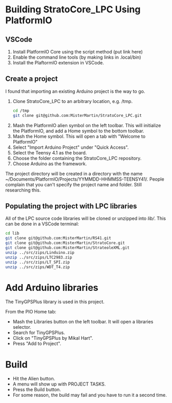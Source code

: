 # Building StratoCore_LPC Using PlatformIO

## VSCode

1. Install PlatformIO Core using the script method (put link here)
1. Enable the command line tools (by making links in .local/bin)
1. Install the PlaftormIO extension in VSCode.

## Create a project

I found that importing an existing Arduino project is the way to go.

1. Clone StratoCore_LPC to an arbitrary location, e.g. /tmp.
   ```sh
   cd /tmp
   git clone git@github.com:MisterMartin/StratoCore_LPC.git
   ```
1. Mash the PlatformIO alien symbol on the left toolbar. This will initialize the 
   PlatformIO, and add a Home symbol to the bottom toolbar.
1. Mash the Home symbol. This will open a tab with "Welcome to PlatformIO"
1. Select "Import Arduino Project" under "Quick Access".
  1. Select the Teensy 4.1 as the board.
  1. Choose the folder containing the StratoCore_LPC repository.
  1. Choose Arduino as the framework.

The project directory will be created in a directory with the name ~/Documents/PlatformIO/Projects/YYMMDD-HHMMSS-TEENSY41/. People complain that you can't specify the project name and folder. Still 
researching this.

## Populating the project with LPC libraries

All of the LPC source code libraries will be cloned or unzipped into *lib/*. This can be done 
in a VSCode terminal:

```sh
cd lib
git clone git@github.com:MisterMartin/RS41.git
git clone git@github.com:MisterMartin/StratoCore.git
git clone git@github.com:MisterMartin/StrateoleXML.git
unzip ../src/zips/Linduino.zip
unzip ../src/zips/LTC2983.zip
unzip ../src/zips/LT_SPI.zip
unzip ../src/zips/WDT_T4.zip
```

# Add Arduino libraries

The TinyGPSPlus library is used in this project. 

From the PIO Home tab:

- Mash the Libraries button on the left toolbar. It will open a libraries
  selector.
- Search for TinyGPSPlus.
- Click on "TinyGPSPlus by Mikal Hart".
- Press "Add to Project".

# Build

- Hit the Alien button. 
- A menu will show up with PROJECT TASKS. 
- Press the Build button.
- For some reason, the build may fail and you have to run it a second time.

